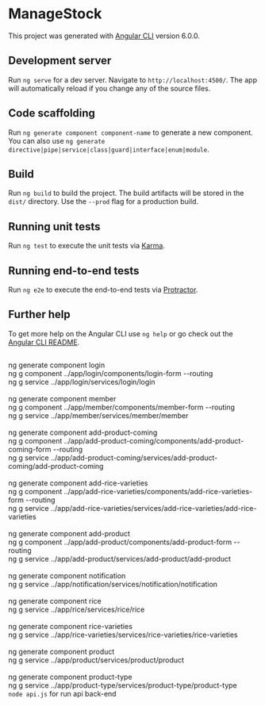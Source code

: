 # ManageStock

This project was generated with [Angular CLI](https://github.com/angular/angular-cli) version 6.0.0.

## Development server

Run `ng serve` for a dev server. Navigate to `http://localhost:4500/`. The app will automatically reload if you change any of the source files.

## Code scaffolding

Run `ng generate component component-name` to generate a new component. You can also use `ng generate directive|pipe|service|class|guard|interface|enum|module`.

## Build

Run `ng build` to build the project. The build artifacts will be stored in the `dist/` directory. Use the `--prod` flag for a production build.

## Running unit tests

Run `ng test` to execute the unit tests via [Karma](https://karma-runner.github.io).

## Running end-to-end tests

Run `ng e2e` to execute the end-to-end tests via [Protractor](http://www.protractortest.org/).

## Further help

To get more help on the Angular CLI use `ng help` or go check out the [Angular CLI README](https://github.com/angular/angular-cli/blob/master/README.md).

##

ng generate component login <br/>
ng g component ../app/login/components/login-form --routing <br/>
ng g service ../app/login/services/login/login <br/>
<br/>
ng generate component member <br/>
ng g component ../app/member/components/member-form --routing <br/>
ng g service ../app/member/services/member/member <br/>
<br/>
ng generate component add-product-coming <br/>
ng g component ../app/add-product-coming/components/add-product-coming-form --routing <br/>
ng g service ../app/add-product-coming/services/add-product-coming/add-product-coming <br/>
<br/>
ng generate component add-rice-varieties <br/>
ng g component ../app/add-rice-varieties/components/add-rice-varieties-form --routing <br/>
ng g service ../app/add-rice-varieties/services/add-rice-varieties/add-rice-varieties <br/>
<br/>
ng generate component add-product <br/>
ng g component ../app/add-product/components/add-product-form --routing <br/>
ng g service ../app/add-product/services/add-product/add-product <br/>
<br/>
ng generate component notification <br/>
ng g service ../app/notification/services/notification/notification <br/>
<br/>
ng generate component rice <br/>
ng g service ../app/rice/services/rice/rice <br/>
<br/>
ng generate component rice-varieties <br/>
ng g service ../app/rice-varieties/services/rice-varieties/rice-varieties <br/>
<br/>
ng generate component product <br/>
ng g service ../app/product/services/product/product <br/>
<br/>
ng generate component product-type <br/>
ng g service ../app/product-type/services/product-type/product-type <br/>
`node api.js` for run api back-end <br/>
